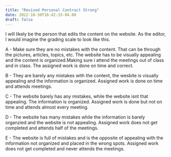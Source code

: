 ```yaml
---
title: "Revised Personal Contract Strong"
date: 2022-10-30T16:42:33-04.00
draft: false
---
```


I will likely be the person that edits the content on the website. As the editor, I would imagine the grading scale to look like this. 

A - Make sure they are no mistakes with the content. That can be through the pictures, articles, topics, etc. The website has to be visually appealing and the content is organized.Making sure i attend the meetings out of class and in class. The assigned work is done on time and correct.

B - They are barely any mistakes with the content, the wesbite is visually appealing and the information is organized. Assigned work is done on time and attends meetings. 

C - The website barely has any mistakes, while the website isnt that appealing. The information is organized. Assigned work is done but not on time and attends almost every meeting. 

D - The website has many mistakes while the information is barely organzied and the website is not appealing. Assigned work does not get completed and attends half of the meetings. 

E - The website is full of mistakes and is the opposite of appealing with the information not organized and placed in the wrong spots. Assigned work does not get completed and never attends the meetings. 